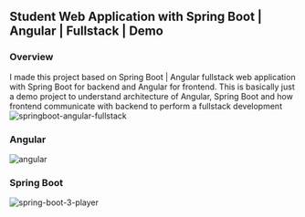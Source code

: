 ## Student Web Application with Spring Boot | Angular | Fullstack | Demo 
### Overview

I made this project based on Spring Boot | Angular fullstack  web application with Spring Boot for backend and Angular for frontend. This is basically just a demo project to understand architecture of Angular, Spring Boot and how frontend communicate with backend to perform a fullstack development
![springboot-angular-fullstack](https://user-images.githubusercontent.com/86077654/139099716-8975a4f7-67c3-4d8a-a21b-d202119af096.png)

### Angular
![angular](https://user-images.githubusercontent.com/86077654/139188243-cc68ecdc-8dbd-4a35-ad8f-dae56d68884c.png)

### Spring Boot
![spring-boot-3-player](https://user-images.githubusercontent.com/86077654/138086348-6cb23128-f9ec-4e20-9f36-0aac9006e7ac.png)


